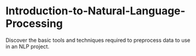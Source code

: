# Introduction-to-Natural-Language-Processing
 Discover the basic tools and techniques required to preprocess data to use in an NLP project.

